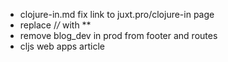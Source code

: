 - clojure-in.md fix link to juxt.pro/clojure-in page
- replace /_/_ with \*\*
- remove blog_dev in prod from footer and routes
- cljs web apps article
